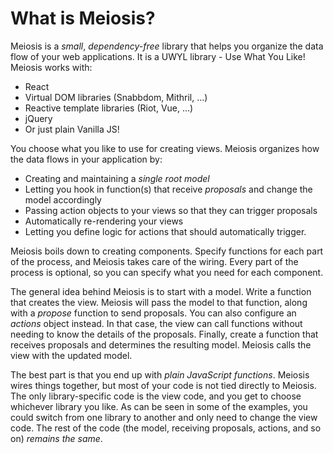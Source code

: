 # What is Meiosis?

Meiosis is a *small*, *dependency-free* library that helps you organize the data flow of your web applications. It is a UWYL library - Use What You Like! Meiosis works with:

- React
- Virtual DOM libraries (Snabbdom, Mithril, ...)
- Reactive template libraries (Riot, Vue, ...)
- jQuery
- Or just plain Vanilla JS!

You choose what you like to use for creating views. Meiosis organizes how the data flows in your application by:

- Creating and maintaining a *single root model*
- Letting you hook in function(s) that receive *proposals* and change the model accordingly
- Passing action objects to your views so that they can trigger proposals
- Automatically re-rendering your views
- Letting you define logic for actions that should automatically trigger.

Meiosis boils down to creating components. Specify functions for each part of the process, and Meiosis takes care of the wiring. Every part of the process is optional, so you can specify what you need for each component.

The general idea behind Meiosis is to start with a model. Write a function that creates the view. Meiosis will pass the model to that function, along with a *propose* function to send proposals. You can also configure an *actions* object instead. In that case, the view can call functions without needing to know the details of the proposals. Finally, create a function that receives proposals and determines the resulting model. Meiosis calls the view with the updated model.

The best part is that you end up with *plain JavaScript functions*. Meiosis wires things together, but most of your code is not tied directly to Meiosis. The only library-specific code is the view code, and you get to choose whichever library you like. As can be seen in some of the examples, you could switch from one library to another and only need to change the view code. The rest of the code (the model, receiving proposals, actions, and so on) *remains the same*.
